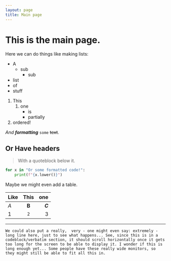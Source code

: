 ```yaml
---
layout: page
title: Main page
---
```


# This is the main page.

Here we can do things like making lists:

- A
  - sub
    - sub
- list
- of
- stuff

1. This
   1. one
      - is
      - partially
2. ordered!

*And **formatting*** `some` ~~text~~.

## Or Have headers

> With a quoteblock below it.

```python
for x in "Or some formatted code!":
    print(f"{x.lower()}")
```

Maybe we might even add a table.

| Like | This | one |
|:-|:-:|-:|
| *A* | **B** | ***C*** |
| 1 | `2` | 3 |

---

```
We could also put a really,  very - one might even say: extremely - long line here, just to see what happens... See, since this is in a codeblock/verbatim section, it should scroll horizontally once it gets too long for the screen to be able to display it. I wonder if this is long enough yet... Some people have these really wide monitors, so they might still be able to fit all this in. 
```